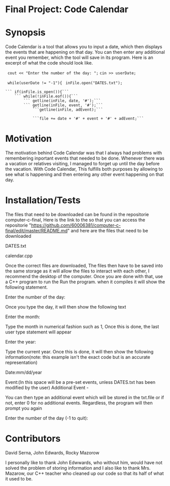 # Final Project: Code Calendar





# Synopsis
Code Calendar is a tool that allows you to input a date, which then displays the events that are happening on that day. You can then enter any additional event you remember, which the tool will save in its program. Here is an excerpt of what the code should look like.

```	cout << "Enter the number of the day: ";```
	```cin >> userDate;```
	
```	while(userDate != "-1"){```
	```	inFile.open("DATES.txt");```
		
	```	if(inFile.is_open()){```
		```	while(!inFile.eof()){```
			```	getline(inFile, date, '#');```
			```	getline(inFile, event, '#');```
				```getline(inFile, adEvent);```
				
				```file += date + '#' + event + '#' + adEvent;```
 





# Motivation
The motivation behind Code Calendar was that I always had problems with remembering inportant events that needed to be done. Whenever there was a vacation or relatives visiting, I managed to forget up until the day before the vacation. With Code Calendar, This fulfills both purposes by allowing to see what is happening and then entering any other event happening on that day.


# Installation/Tests
The files that need to be downloaded can be found in the repositorie computer-c-final, Here is the link to the so that you can access the repositorie "https://github.com/60006381/computer-c-final/edit/master/README.md" and here are the files that need to be downloaded
 
DATES.txt

calendar.cpp

Once the correct files are downloaded, The files then have to be saved into the same storage as it will allow the files to interact with each other, I recommend the desktop of the computer. Once you are done with that, use a C++ program to run the  Run the program. when it compiles it will show the following statement.

Enter the number of the day: 

Once you type the day, it will then show the following text

Enter the month: 

Type the month in numerical fashion such as 1, Once this is done, the last user type statement will appear

Enter the year:

Type the current year. Once this is done, it will then show the following information(note: this example isn't the exact code but is an accurate representation)

Date:mm/dd/year

Event:(In this space will be a pre-set events, unless DATES.txt has been modified by the user)
Additional Event - 

You can then type an additional event which will be stored in the txt.file or if not, enter 0 for no additional events. Regardless, the program will then prompt you again

Enter the number of the day (-1 to quit):

# Contributors
David Serna, John Edwards, Rocky Mazorow

I personally like to thank John Edwwards, who without him, would have not solved the problem of storing information and I also like to thank Mrs. Mazarow, our C++ teacher who cleaned up our code so that its half of what it used to be.
